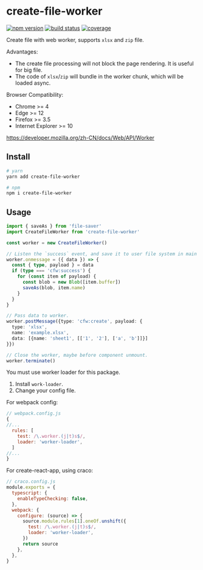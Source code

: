 # create-file-worker

[![npm version][npm-image]][npm-url]
[![build status][travis-image]][travis-url]
[![coverage][codecov-image]][codecov-url]

Create file with web worker, supports `xlsx` and `zip` file.

Advantages:

- The create file processing will not block the page rendering. It is useful for big file.
- The code of `xlsx`/`zip` will bundle in the worker chunk, which will be loaded async.

Browser Compatibility:

- Chrome >= 4
- Edge >= 12
- Firefox >= 3.5
- Internet Explorer >= 10

https://developer.mozilla.org/zh-CN/docs/Web/API/Worker

## Install

```sh
# yarn
yarn add create-file-worker

# npm
npm i create-file-worker
```

## Usage

```ts
import { saveAs } from 'file-saver'
import CreateFileWorker from 'create-file-worker'

const worker = new CreateFileWorker()

// Listen the `success` event, and save it to user file system in main thread.
worker.onmessage = ({ data }) => {
  const { type, payload } = data
  if (type === 'cfw:success') {
    for (const item of payload) {
      const blob = new Blob([item.buffer])
      saveAs(blob, item.name)
    }
  }
}

// Pass data to worker.
worker.postMessage({type: 'cfw:create', payload: {
  type: 'xlsx',
  name: 'example.xlsx',
  data: [{name: 'sheet1', [['1', '2'], ['a', 'b']]}]
}})

// Close the worker, maybe before component unmount.
worker.terminate()
```

You must use worker loader for this package.

1. Install `work-loader`.
2. Change your config file.

For webpack config:

```js
// webpack.config.js
{
//...
  rules: [
    test: /\.worker.(j|t)s$/,
    loader: 'worker-loader',
  ]
//...
}
```

For create-react-app, using craco:

```js
// craco.config.js
module.exports = {
  typescript: {
    enableTypeChecking: false,
  },
  webpack: {
    configure: (source) => {
      source.module.rules[1].oneOf.unshift({
        test: /\.worker.(j|t)s$/,
        loader: 'worker-loader',
      })
      return source
    },
  },
}
```

[npm-image]: https://img.shields.io/npm/v/create-file-worker?style=flat-square
[npm-url]: https://www.npmjs.com/package/create-file-worker
[travis-image]: https://img.shields.io/travis/com/4074/create-file-worker?style=flat-square
[travis-url]: https://travis-ci.com/4074/create-file-worker
[codecov-image]: https://img.shields.io/codecov/c/github/4074/create-file-worker.svg?style=flat-square
[codecov-url]: https://app.codecov.io/gh/4074/create-file-worker?branch=main
